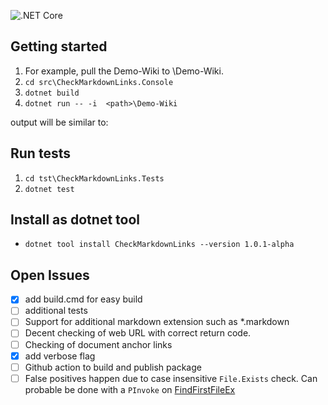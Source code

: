 ![.NET Core](https://github.com/roel4ez/CheckMarkdownLinks/workflows/.NET%20Core/badge.svg?branch=main)

## Getting started

1. For example, pull the Demo-Wiki to <path>\Demo-Wiki.
2. `cd src\CheckMarkdownLinks.Console`
3. `dotnet build`
4. `dotnet run -- -i  <path>\Demo-Wiki`

output will be similar to:
<todo/> <!--![screenshot](readme.png)-->

## Run tests

1. `cd tst\CheckMarkdownLinks.Tests`
2. `dotnet test`

## Install as dotnet tool

- `dotnet tool install CheckMarkdownLinks --version 1.0.1-alpha`

## Open Issues

- [x] add build.cmd for easy build
- [ ] additional tests
- [ ] Support for additional markdown extension such as *.markdown
- [ ] Decent checking of web URL with correct return code.
- [ ] Checking of document anchor links
- [x] add verbose flag
- [ ] Github action to build and publish package
- [ ] False positives happen due to case insensitive `File.Exists` check. Can probable be done with a `PInvoke` on [FindFirstFileEx](http://www.pinvoke.net/default.aspx/kernel32/findfirstfileex.html)
